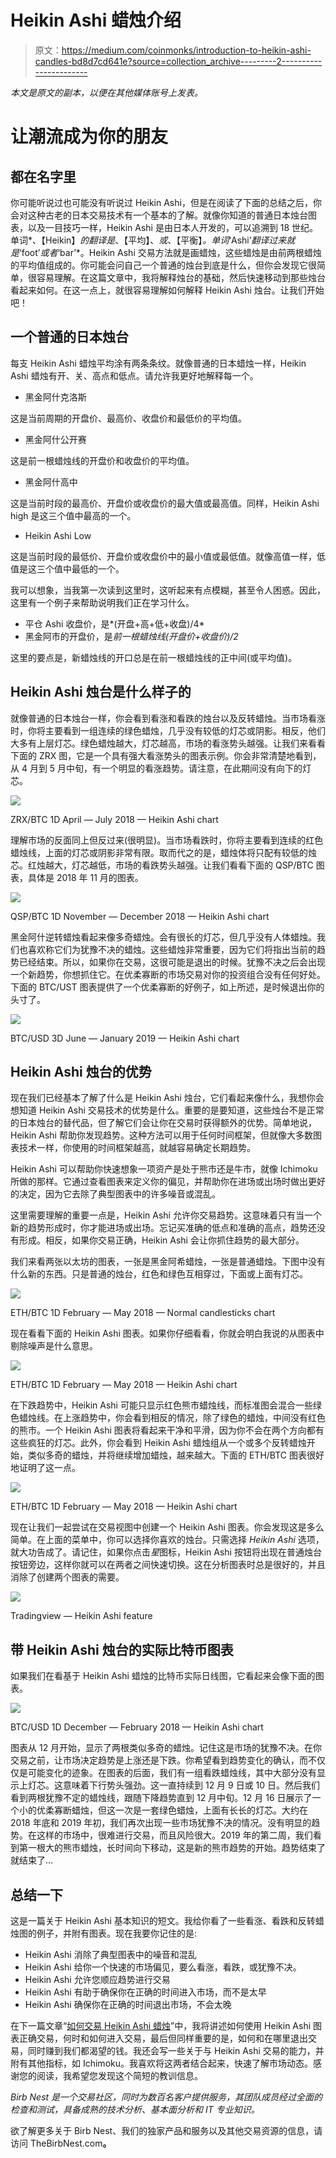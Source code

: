 # Heikin Ashi 蜡烛介绍

> 原文：<https://medium.com/coinmonks/introduction-to-heikin-ashi-candles-bd8d7cd641e?source=collection_archive---------2----------------------->

*本文是原文的副本，以便在其他媒体账号上发表。*

# 让潮流成为你的朋友

## 都在名字里

你可能听说过也可能没有听说过 Heikin Ashi，但是在阅读了下面的总结之后，你会对这种古老的日本交易技术有一个基本的了解。就像你知道的普通日本烛台图表，以及一目技巧一样，Heikin Ashi 是由日本人开发的，可以追溯到 18 世纪。单词*、【Heikin】*的翻译是*、【平均】、*或*、【平衡】*。单词*‘Ashi’*翻译过来就是*‘foot’*或者*‘bar’*。Heikin Ashi 交易方法就是画蜡烛，这些蜡烛是由前两根蜡烛的平均值组成的。你可能会问自己一个普通的烛台到底是什么，但你会发现它很简单，很容易理解。在这篇文章中，我将解释烛台的基础，然后快速移动到那些烛台看起来如何。在这一点上，就很容易理解如何解释 Heikin Ashi 烛台。让我们开始吧！

## 一个普通的日本烛台

每支 Heikin Ashi 蜡烛平均涂有两条条纹。就像普通的日本蜡烛一样，Heikin Ashi 蜡烛有开、关、高点和低点。请允许我更好地解释每一个。

*   黑金阿什克洛斯

这是当前周期的开盘价、最高价、收盘价和最低价的平均值。

*   黑金阿什公开赛

这是前一根蜡烛线的开盘价和收盘价的平均值。

*   黑金阿什高中

这是当前时段的最高价、开盘价或收盘价的最大值或最高值。同样，Heikin Ashi high 是这三个值中最高的一个。

*   Heikin Ashi Low

这是当前时段的最低价、开盘价或收盘价中的最小值或最低值。就像高值一样，低值是这三个值中最低的一个。

我可以想象，当我第一次读到这里时，这听起来有点模糊，甚至令人困惑。因此，这里有一个例子来帮助说明我们正在学习什么。

*   平仓 Ashi 收盘价，是*(开盘+高+低+收盘)/4*
*   黑金阿市的开盘价，是*前一根蜡烛线(开盘价+收盘价)/2*

这里的要点是，新蜡烛线的开口总是在前一根蜡烛线的正中间(或平均值)。

## Heikin Ashi 烛台是什么样子的

就像普通的日本烛台一样，你会看到看涨和看跌的烛台以及反转蜡烛。当市场看涨时，你将主要看到一组连续的绿色蜡烛，几乎没有较低的灯芯或阴影。相反，他们大多有上层灯芯。绿色蜡烛越大，灯芯越高，市场的看涨势头越强。让我们来看看下面的 ZRX 图，它是一个具有强大看涨势头的图表示例。你会非常清楚地看到，从 4 月到 5 月中旬，有一个明显的看涨趋势。请注意，在此期间没有向下的灯芯。

![](img/99046f96af23a7f0a6637f814856a33c.png)

ZRX/BTC 1D April — July 2018 — Heikin Ashi chart

理解市场的反面同上但反过来(很明显)。当市场看跌时，你将主要看到连续的红色蜡烛线，上面的灯芯或阴影非常有限。取而代之的是，蜡烛体将只配有较低的烛芯。红烛越大，灯芯越低，市场的看跌势头越强。让我们看看下面的 QSP/BTC 图表，具体是 2018 年 11 月的图表。

![](img/297dae6fb47d9105f05a660a4eee185d.png)

QSP/BTC 1D November — December 2018 — Heikin Ashi chart

黑金阿什逆转蜡烛看起来像多奇蜡烛。会有很长的灯芯，但几乎没有人体蜡烛。我们也喜欢称它们为犹豫不决的蜡烛。这些蜡烛非常重要，因为它们将指出当前的趋势已经结束。所以，如果你在交易，这很可能是退出的时候。犹豫不决之后会出现一个新趋势，你想抓住它。在优柔寡断的市场交易对你的投资组合没有任何好处。下面的 BTC/UST 图表提供了一个优柔寡断的好例子，如上所述，是时候退出你的头寸了。

![](img/be290f18b26f8b9cd8f97b9cff6fd695.png)

BTC/USD 3D June — January 2019 — Heikin Ashi chart

## Heikin Ashi 烛台的优势

现在我们已经基本了解了什么是 Heikin Ashi 烛台，它们看起来像什么，我想你会想知道 Heikin Ashi 交易技术的优势是什么。重要的是要知道，这些烛台不是正常的日本烛台的替代品，但了解它们会让你在交易时获得额外的优势。简单地说，Heikin Ashi 帮助你发现趋势。这种方法可以用于任何时间框架，但就像大多数图表技术一样，你使用的时间框架越高，就越容易确定长期趋势。

Heikin Ashi 可以帮助你快速想象一项资产是处于熊市还是牛市，就像 Ichimoku 所做的那样。它通过查看图表来定义你的偏见，并帮助你在进场或出场时做出更好的决定，因为它去除了典型图表中的许多噪音或混乱。

这里需要理解的重要一点是，Heikin Ashi 允许你交易趋势。这意味着只有当一个新的趋势形成时，你才能进场或出场。忘记买准确的低点和准确的高点，趋势还没有形成。相反，如果你交易正确，Heikin Ashi 会让你抓住趋势的最大部分。

我们来看两张以太坊的图表，一张是黑金阿希蜡烛，一张是普通蜡烛。下图中没有什么新的东西。只是普通的烛台，红色和绿色互相穿过，下面或上面有灯芯。

![](img/72ac5d6bcde20fd2896a19864d2fed28.png)

ETH/BTC 1D February — May 2018 — Normal candlesticks chart

现在看看下面的 Heikin Ashi 图表。如果你仔细看看，你就会明白我说的从图表中剔除噪声是什么意思。

![](img/7dc7c8078b801925857a769376f05678.png)

ETH/BTC 1D February — May 2018 — Heikin Ashi chart

在下跌趋势中，Heikin Ashi 可能只显示红色熊市蜡烛线，而标准图会混合一些绿色蜡烛线。在上涨趋势中，你会看到相反的情况，除了绿色的蜡烛，中间没有红色的熊市。一个 Heikin Ashi 图表将看起来干净和平滑，因为你不会在两个方向都有这些疯狂的灯芯。此外，你会看到 Heikin Ashi 蜡烛组从一个或多个反转蜡烛开始，类似多奇的蜡烛，并将继续增加蜡烛，越来越大。下面的 ETH/BTC 图表很好地证明了这一点。

![](img/5fe4f29a53c1e55944edc4861e3883e6.png)

ETH/BTC 1D February — May 2018 — Heikin Ashi chart

现在让我们一起尝试在交易视图中创建一个 Heikin Ashi 图表。你会发现这是多么简单。在上面的菜单中，你可以选择你喜欢的烛台。只需选择 *Heikin Ashi* 选项，就大功告成了。请记住，如果你点击*星*图标，Heikin Ashi 按钮将出现在普通烛台按钮旁边，这样你就可以在两者之间快速切换。这在分析图表时总是很好的，并且消除了创建两个图表的需要。

![](img/5781b5dc6a00f20869457c3178e3e066.png)

Tradingview — Heikin Ashi feature

## 带 Heikin Ashi 烛台的实际比特币图表

如果我们在看基于 Heikin Ashi 蜡烛的比特币实际日线图，它看起来会像下面的图表。

![](img/bb1462841df68784c1f872ae1d8fd415.png)

BTC/USD 1D December — February 2018 — Heikin Ashi chart

图表从 12 月开始，显示了两根类似多奇的蜡烛。记住这是市场的犹豫不决。在你交易之前，让市场决定趋势是上涨还是下跌。你希望看到趋势变化的确认，而不仅仅是可能变化的迹象。在图表的后面，我们有一组看跌蜡烛线，其中大部分没有显示上灯芯。这意味着下行势头强劲。这一直持续到 12 月 9 日或 10 日。然后我们看到两根犹豫不定的蜡烛线，跟随下降趋势直到 12 月中旬。12 月 16 日展示了一个小的优柔寡断蜡烛，但这一次是一套绿色蜡烛，上面有长长的灯芯。大约在 2018 年底和 2019 年初，我们再次出现一些市场犹豫不决的情况。没有明显的趋势。在这样的市场中，很难进行交易，而且风险很大。2019 年的第二周，我们看到第一根大的熊市蜡烛，长时间向下移动，这是新的熊市趋势的开始。趋势结束了就结束了…

## 总结一下

这是一篇关于 Heikin Ashi 基本知识的短文。我给你看了一些看涨、看跌和反转蜡烛图的例子，并附有图表。现在我要你记住的是:

*   Heikin Ashi 消除了典型图表中的噪音和混乱
*   Heikin Ashi 给你一个快速的市场偏见，要么看涨，看跌，或犹豫不决。
*   Heikin Ashi 允许您顺应趋势进行交易
*   Heikin Ashi 有助于确保你在正确的时间进入市场，而不是太早
*   Heikin Ashi 确保你在正确的时间退出市场，不会太晚

在下一篇文章“[如何交易 Heikin Ashi 蜡烛](/@h0dl2100k/how-to-trade-heikin-ashi-candles-56f4871279d5)”中，我将讲述如何使用 Heikin Ashi 图表正确交易，何时和如何进入交易，最后但同样重要的是，如何和在哪里退出交易，同时赚到我们都渴望的钱。我还会写一些关于与 Heikin Ashi 交易的能力，并附有其他指标，如 Ichimoku。我喜欢将这两者结合起来，快速了解市场动态。感谢您的阅读，我希望您发现这个简短的教训信息。

*Birb Nest 是一个交易社区，同时为数百名客户提供服务，其团队成员经过全面的检查和测试，具备成熟的技术分析、基本面分析和 IT 专业知识。*

欲了解更多关于 Birb Nest、我们的独家产品和服务以及其他交易资源的信息，请访问 TheBirbNest.com[](https://www.TheBirbNest.com)**。**